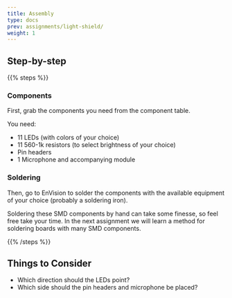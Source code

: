 ```yaml
---
title: Assembly
type: docs
prev: assignments/light-shield/
weight: 1
---
```


## Step-by-step

{{% steps %}}

### Components

First, grab the components you need from the component table.

You need:

- 11 LEDs (with colors of your choice)
- 11 560-1k resistors (to select brightness of your choice)
- Pin headers
- 1 Microphone and accompanying module

### Soldering

Then, go to EnVision to solder the components with the available equipment of your choice (probably a soldering iron).

Soldering these SMD components by hand can take some finesse, so feel free take your time.
In the next assignment we will learn a method for soldering boards with many SMD components.

{{% /steps %}}

## Things to Consider

- Which direction should the LEDs point?
- Which side should the pin headers and microphone be placed?
